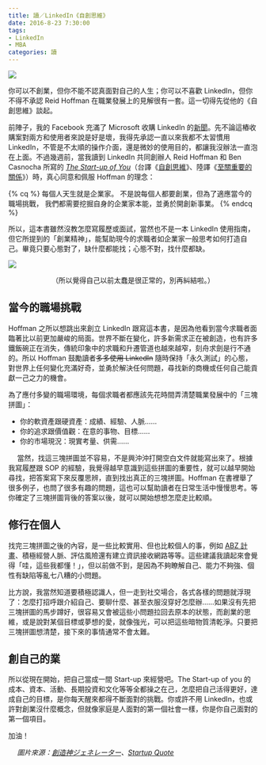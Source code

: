 ```yaml
---
title: 讀／LinkedIn《自創思維》
date: 2016-8-23 7:30:00
tags:
- LinkedIn
- MBA
categories: 讀
---
```

![](cover.png)

你可以不創業，但你不能不認真面對自己的人生；你可以不喜歡 LinkedIn，但你不得不承認 Reid Hoffman 在職業發展上的見解很有一套。這一切得先從他的《自創思維》談起。<!--more-->

前陣子，我的 Facebook 充滿了 Microsoft 收購 LinkedIn 的[新聞](http://technews.tw/2016/06/13/microsoft-purchase-linkedin/)。先不論這樁收購案對兩方和使用者來說是好是壞，我得先承認一直以來我都不太習慣用 LinkedIn，不管是不太順的操作介面，還是微妙的使用目的，都讓我沒辦法一直泡在上面。不過幾週前，當我讀到 LinkedIn 共同創辦人 Reid Hoffman 和 Ben Casnocha 所寫的 [*The Start-up of You*](http://www.thestartupofyou.com/)（台譯《[自創思維](http://www.taaze.tw/sing.html?pid=11100774707)》、陸譯《[至關重要的關係](https://book.douban.com/subject/24530336/)》）時，真心同意和佩服 Hoffman 的理念：

{% cq %}
每個人天生就是企業家。
不是說每個人都要創業，但為了適應當今的職場挑戰，
我們都需要挖掘自身的企業家本能，並勇於開創新事業。
{% endcq %}

所以，這本書雖然沒教怎麼寫履歷或面試，當然也不是一本 LinkedIn 使用指南，但它所提到的「創業精神」，能幫助現今的求職者如企業家一般思考如何打造自己。畢竟只要心態對了，缺什麼都能找；心態不對，找什麼都缺。

![](hoffman.png)
<center>（所以覺得自己以前太蠢是很正常的，別再糾結啦。）</center>

## 當今的職場挑戰

Hoffman 之所以想跳出來創立 LinkedIn 跟寫這本書，是因為他看到當今求職者面臨著比以前更加嚴峻的局面。世界不斷在變化，許多新需求正在被創造，也有許多鐵飯碗正在消失，傳統印象中的求職和升遷管道也越來越窄，刻舟求劍是行不通的。所以 Hoffman 鼓勵讀者~~多多使用 LinkedIn~~ 隨時保持「永久測試」的心態，對世界上任何變化充滿好奇，並勇於解決任何問題，尋找新的商機或任何自己能貢獻一己之力的機會。

為了應付多變的職場環境，每個求職者都應該先花時間弄清楚職業發展中的「三塊拼圖」：

* 你的軟資產跟硬資產：成績、經驗、人脈……
* 你的追求跟價值觀：在意的事物、目標……
* 你的市場現況：現實考量、供需……

　
當然，找這三塊拼圖並不容易，不是興沖沖打開空白文件就能寫出來了。根據我寫履歷跟 SOP 的經驗，我覺得越早意識到這些拼圖的重要性，就可以越早開始尋找，把答案寫下來反覆思辨，直到找出真正的三塊拼圖。Hoffman 在書裡舉了很多例子，也問了很多有趣的問題，這也可以幫助讀者在日常生活中慢慢思考。等你確定了三塊拼圖背後的答案以後，就可以開始想想怎麼走比較順。

## 修行在個人

找完三塊拼圖之後的內容，是一些比較實用、但也比較個人的事，例如 [ABZ 計畫](https://www.darencademy.com/article/view/id/12978)、積極經營人脈、評估風險還有建立資訊接收網路等等。這些建議我讀起來會覺得「哇，這些我都懂！」，但以前做不到，是因為不夠瞭解自己、能力不夠強、個性有缺陷等亂七八糟的小問題。

比方說，我當然知道要積極認識人，但一走到社交場合，各式各樣的問題就浮現了：怎麼打招呼跟介紹自己、要聊什麼、甚至衣服沒穿好怎麼辦……如果沒有先把三塊拼圖的馬步蹲好，很容易又會被這些小問題拉回去原本的狀態，而創業的思維，或是說對某個目標或夢想的愛，就像強光，可以把這些暗物質清乾淨。只要把三塊拼圖想清楚，接下來的事情通常不會太難。

## 創自己的業

所以從現在開始，把自己當成一間 Start-up 來經營吧。The Start-up of you 的成本、資本、活動、長期投資和文化等等全都操之在己，怎麼把自己活得更好，達成自己的目標，是你每天醒來都得不斷面對的挑戰。你或許不用 LinkedIn，也或許對創業沒什麼概念，但就像家庭是人面對的第一個社會一樣，你是你自己面對的第一個項目。


加油！

　
*圖片來源：[創造神ジェネレーター](http://bzmm.jp/demiurge/)、[Startup Quote](http://startupquote.com/post/855482768)*
